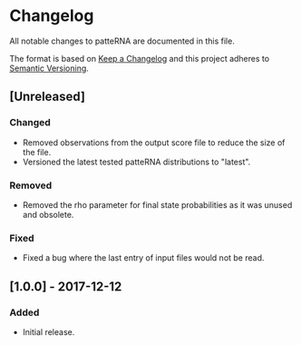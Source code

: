 # Changelog
All notable changes to patteRNA are documented in this file.

The format is based on [Keep a Changelog](http://keepachangelog.com/en/1.0.0/) and this project adheres to [Semantic Versioning](http://semver.org/spec/v2.0.0.html).

## [Unreleased]
### Changed
- Removed observations from the output score file to reduce the size of the file.
- Versioned the latest tested patteRNA distributions to "latest".
### Removed
- Removed the rho parameter for final state probabilities as it was unused and obsolete.
### Fixed
- Fixed a bug where the last entry of input files would not be read.

## [1.0.0] - 2017-12-12
### Added
- Initial release.
